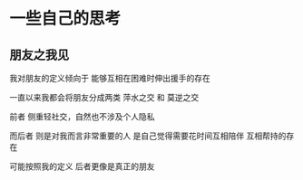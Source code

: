 # 一些自己的思考

## 朋友之我见

我对朋友的定义倾向于
能够互相在困难时伸出援手的存在

一直以来我都会将朋友分成两类
萍水之交 和 莫逆之交

前者 侧重轻社交，自然也不涉及个人隐私

而后者 则是对我而言非常重要的人
是自己觉得需要花时间互相陪伴
互相帮持的存在

可能按照我的定义
后者更像是真正的朋友

